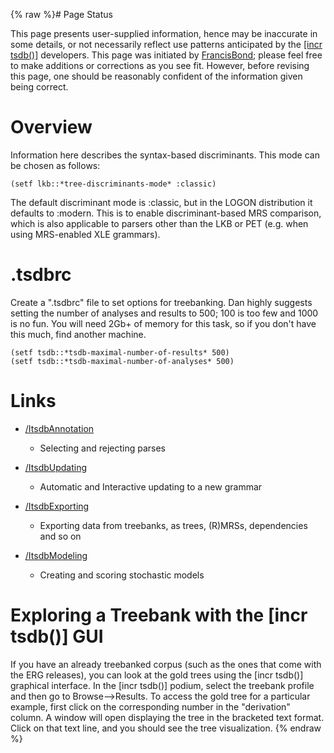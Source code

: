 {% raw %}# Page Status

This page presents user-supplied information, hence may be inaccurate in
some details, or not necessarily reflect use patterns anticipated by the
[\[incr tsdb()\]](http://www.delph-in.net/itsdb) developers. This page
was initiated by [FrancisBond](https://blog.inductorsoftware.com/docsproto/summits/FrancisBond); please feel free to make
additions or corrections as you see fit. However, before revising this
page, one should be reasonably confident of the information given being
correct.

# Overview

Information here describes the syntax-based discriminants. This mode can
be chosen as follows:

    (setf lkb::*tree-discriminants-mode* :classic)

The default discriminant mode is :classic, but in the LOGON distribution
it defaults to :modern. This is to enable discriminant-based MRS
comparison, which is also applicable to parsers other than the LKB or
PET (e.g. when using MRS-enabled XLE grammars).

# .tsdbrc

Create a ".tsdbrc" file to set options for treebanking. Dan highly
suggests setting the number of analyses and results to 500; 100 is too
few and 1000 is no fun. You will need 2Gb+ of memory for this task, so
if you don't have this much, find another machine.

    (setf tsdb::*tsdb-maximal-number-of-results* 500)
    (setf tsdb::*tsdb-maximal-number-of-analyses* 500)

# Links

- [/ItsdbAnnotation](../ItsdbTreebanking_ItsdbAnnotation)
  
  - Selecting and rejecting parses
- [/ItsdbUpdating](../ItsdbTreebanking_ItsdbUpdating)
  
  - Automatic and Interactive updating to a new grammar
- [/ItsdbExporting](../ItsdbTreebanking_ItsdbExporting)
  
  - Exporting data from treebanks, as trees, (R)MRSs, dependencies
and so on
- [/ItsdbModeling](../ItsdbTreebanking_ItsdbModeling)
  
  - Creating and scoring stochastic models

# Exploring a Treebank with the [incr tsdb()] GUI

If you have an already treebanked corpus (such as the ones that come with the ERG releases), you can look at the gold trees using the [incr tsdb()] graphical interface. In the [incr tsdb()] podium, select the treebank profile and then go to Browse-->Results. To access the gold tree for a particular example, first click on the corresponding number in the "derivation" column. A window will open displaying the tree in the bracketed text format. Click on that text line, and you should see the tree visualization.
<update date omitted for speed>{% endraw %}